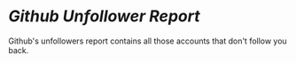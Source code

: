 # _Github Unfollower Report_
Github's unfollowers report contains all those accounts that don't follow you back.
